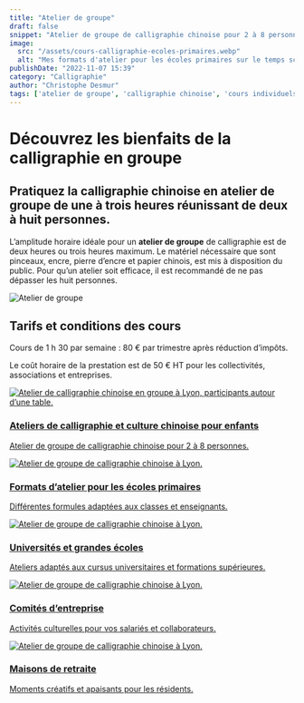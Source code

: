 ```yaml
---
title: "Atelier de groupe"
draft: false
snippet: "Atelier de groupe de calligraphie chinoise pour 2 à 8 personnes."
image:
  src: "/assets/cours-calligraphie-ecoles-primaires.webp"
  alt: "Mes formats d'atelier pour les écoles primaires sur le temps scolaire"
publishDate: "2022-11-07 15:39"
category: "Calligraphie"
author: "Christophe Desmur"
tags: ['atelier de groupe', 'calligraphie chinoise', 'cours individuels', 'pinceaux', 'encre', 'papier chinois', 'réduction d’impôts', 'collectivités', 'associations', 'entreprises']
---
```


# Découvrez les bienfaits de la calligraphie en groupe

## Pratiquez la calligraphie chinoise en **atelier de groupe** de une à trois heures réunissant de deux à huit personnes.

L’amplitude horaire idéale pour un **atelier de groupe** de calligraphie est de deux heures ou trois heures maximum. Le matériel nécessaire que sont pinceaux, encre, pierre d’encre et papier chinois, est mis à disposition du public. Pour qu’un atelier soit efficace, il est recommandé de ne pas dépasser les huit personnes.

![Atelier de groupe](/assets/atelier-de-groupe-calligraphie-lyon.webp)

## Tarifs et conditions des cours

Cours de 1 h 30 par semaine : 80 € par trimestre après réduction d’impôts.

Le coût horaire de la prestation est de 50 € HT pour les collectivités, associations et entreprises.


<div class="mt-16 grid grid-cols-1 sm:grid-cols-2 gap-6 max-w-4xl mx-auto">

  <!-- 1. Lien existant -->
  <a href="ecoles-primaires" class="group block rounded-2xl overflow-hidden shadow-md hover:shadow-xl transition">
    <img src="/assets/cours-calligraphie-ecoles-primaires.webp" alt="Atelier de calligraphie chinoise en groupe à Lyon, participants autour d’une table." class="w-full h-40 object-cover group-hover:scale-105 transition-transform duration-300" />
    <div class="p-3 bg-white text-center">
      <h3 class="text-lg font-semibold text-gray-800 group-hover:text-black">Ateliers de calligraphie et culture chinoise pour enfants</h3>
      <p class="text-sm text-gray-600 mt-1">Atelier de groupe de calligraphie chinoise pour 2 à 8 personnes.</p>
    </div>
  </a>

  <!-- 2. Formats atelier écoles primaires -->
  <a href="/formats-atelier-pour-les-ecoles-primaires" class="group block rounded-2xl overflow-hidden shadow-md hover:shadow-xl transition">
    <img src="/assets/atelier-de-groupe-calligraphie-lyon.webp" alt="Atelier de groupe de calligraphie chinoise à Lyon." class="w-full h-40 object-cover group-hover:scale-105 transition-transform duration-300" />
    <div class="p-3 bg-white text-center">
      <h3 class="text-lg font-semibold text-gray-800 group-hover:text-black">Formats d’atelier pour les écoles primaires</h3>
      <p class="text-sm text-gray-600 mt-1">Différentes formules adaptées aux classes et enseignants.</p>
    </div>
  </a>

  <!-- 3. Universités et grandes écoles -->
  <a href="/universites-et-grandes-ecoles" class="group block rounded-2xl overflow-hidden shadow-md hover:shadow-xl transition">
    <img src="/assets/atelier-de-groupe-calligraphie-lyon.webp" alt="Atelier de groupe de calligraphie chinoise à Lyon." class="w-full h-40 object-cover group-hover:scale-105 transition-transform duration-300" />
    <div class="p-3 bg-white text-center">
      <h3 class="text-lg font-semibold text-gray-800 group-hover:text-black">Universités et grandes écoles</h3>
      <p class="text-sm text-gray-600 mt-1">Ateliers adaptés aux cursus universitaires et formations supérieures.</p>
    </div>
  </a>

  <!-- 4. Comités d’entreprise -->
  <a href="/comites-entreprise" class="group block rounded-2xl overflow-hidden shadow-md hover:shadow-xl transition">
    <img src="/assets/atelier-de-groupe-calligraphie-lyon.webp" alt="Atelier de groupe de calligraphie chinoise à Lyon." class="w-full h-40 object-cover group-hover:scale-105 transition-transform duration-300" />
    <div class="p-3 bg-white text-center">
      <h3 class="text-lg font-semibold text-gray-800 group-hover:text-black">Comités d’entreprise</h3>
      <p class="text-sm text-gray-600 mt-1">Activités culturelles pour vos salariés et collaborateurs.</p>
    </div>
  </a>

  <!-- 5. Maisons de retraite -->
  <a href="/maisons-de-retraite" class="group block rounded-2xl overflow-hidden shadow-md hover:shadow-xl transition">
    <img src="/assets/atelier-de-groupe-calligraphie-lyon.webp" alt="Atelier de groupe de calligraphie chinoise à Lyon." class="w-full h-40 object-cover group-hover:scale-105 transition-transform duration-300" />
    <div class="p-3 bg-white text-center">
      <h3 class="text-lg font-semibold text-gray-800 group-hover:text-black">Maisons de retraite</h3>
      <p class="text-sm text-gray-600 mt-1">Moments créatifs et apaisants pour les résidents.</p>
    </div>
  </a>

</div>
